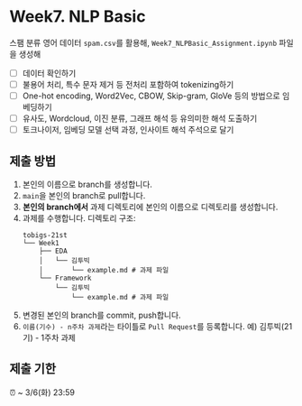 # Week7. NLP Basic

스팸 분류 영어 데이터 `spam.csv`를 활용해, `Week7_NLPBasic_Assignment.ipynb` 파일을 생성해

- [ ] 데이터 확인하기
- [ ] 불용어 처리, 특수 문자 제거 등 전처리 포함하여 tokenizing하기
- [ ] One-hot encoding, Word2Vec, CBOW, Skip-gram, GloVe 등의 방법으로 임베딩하기
- [ ] 유사도, Wordcloud, 이진 분류, 그래프 해석 등 유의미한 해석 도출하기
- [ ] 토크나이저, 임베딩 모델 선택 과정, 인사이트 해석 주석으로 달기

## 제출 방법
1. 본인의 이름으로 branch를 생성합니다.
2. `main`을 본인의 branch로 pull합니다.
3. **본인의 branch에서** 과제 디렉토리에 본인의 이름으로 디렉토리를 생성합니다.
4. 과제를 수행합니다. 디렉토리 구조:
   ```
   tobigs-21st
   └── Week1
       ├── EDA
       │   └── 김투빅
       │       └── example.md # 과제 파일
       └── Framework
           └── 김투빅
               └── example.md # 과제 파일
   ```
5. 변경된 본인의 branch를 commit, push합니다.
6. `이름(기수) - n주차 과제`라는 타이틀로 `Pull Request`를 등록합니다. 예) 김투빅(21기) - 1주차 과제

## 제출 기한
⏰ ~ 3/6(화) 23:59
